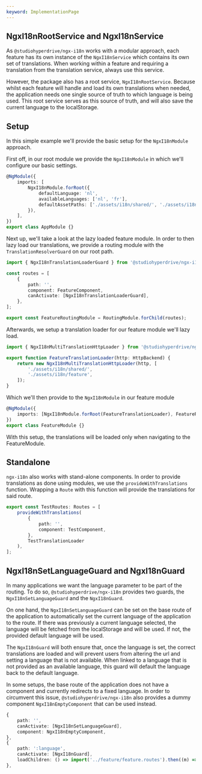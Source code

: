 ```yaml
---
keyword: ImplementationPage
---
```


## NgxI18nRootService and NgxI18nService

As `@studiohyperdrive/ngx-i18n` works with a modular approach, each feature has its own instance of the `NgxI18nService` which contains its own set of translations. When working within a feature and requiring a translation from the translation service, always use this service.

However, the package also has a root service, `NgxI18nRootService`. Because whilst each feature will handle and load its own translations when needed, the application needs one single source of truth to which language is being used. This root service serves as this source of truth, and will also save the current language to the localStorage.

## Setup

In this simple example we'll provide the basic setup for the `NgxI18nModule` approach.

First off, in our root module we provide the `NgxI18nModule` in which we'll configure our basic settings.

```ts
@NgModule({
	imports: [
		NgxI18nModule.forRoot({
			defaultLanguage: 'nl',
			availableLanguages: ['nl', 'fr'],
			defaultAssetPaths: ['./assets/i18n/shared/', './assets/i18n/ui/'],
		}),
	],
})
export class AppModule {}
```

Next up, we'll take a look at the lazy loaded feature module. In order to then lazy load our translations, we provide a routing module with the `TranslationResolverGuard` on our root path.

```ts
import { NgxI18nTranslationLoaderGuard } from '@studiohyperdrive/ngx-i18n';

const routes = [
	{
		path: '',
		component: FeatureComponent,
		canActivate: [NgxI18nTranslationLoaderGuard],
	},
];

export const FeatureRoutingModule = RoutingModule.forChild(routes);
```

Afterwards, we setup a translation loader for our feature module we'll lazy load.

```ts
import { NgxI18nMultiTranslationHttpLoader } from '@studiohyperdrive/ngx-i18n';

export function FeatureTranslationLoader(http: HttpBackend) {
	return new NgxI18nMultiTranslationHttpLoader(http, [
		'./assets/i18n/shared/',
		'./assets/i18n/feature',
	]);
}
```

Which we'll then provide to the `NgxI18nModule` in our feature module

```ts
@NgModule({
	imports: [NgxI18nModule.forRoot(FeatureTranslationLoader), FeatureRoutingModule],
})
export class FeatureModule {}
```

With this setup, the translations will be loaded only when navigating to the FeatureModule.

## Standalone

`ngx-i18n` also works with stand-alone components. In order to provide translations as done using modules, we use the `provideWithTranslations` function. Wrapping a `Route` with this function will provide the translations for said route.

```ts
export const TestRoutes: Routes = [
	provideWithTranslations(
		{
			path: '',
			component: TestComponent,
		},
		TestTranslationLoader
	),
];
```

## NgxI18nSetLanguageGuard and NgxI18nGuard

In many applications we want the language parameter to be part of the routing. To do so, `@studiohyperdrive/ngx-i18n` provides two guards, the `NgxI18nSetLanguageGuard` and the `NgxI18nGuard`.

On one hand, the `NgxI18nSetLanguageGuard` can be set on the base route of the application to automatically set the current language of the application to the route. If there was previously a current language selected, the language will be fetched from the localStorage and will be used. If not, the provided default language will be used.

The `NgxI18nGuard` will both ensure that, once the language is set, the correct translations are loaded and will prevent users from altering the url and setting a language that is not available. When linked to a language that is not provided as an available language, this guard will default the language back to the default language.

In some setups, the base route of the application does not have a component and currently redirects to a fixed language. In order to circumvent this issue, `@studiohyperdrive/ngx-i18n` also provides a dummy component `NgxI18nEmptyComponent` that can be used instead.

```ts
{
    path: '',
    canActivate: [NgxI18nSetLanguageGuard],
    component: NgxI18nEmptyComponent,
},
{
    path: ':language',
    canActivate: [NgxI18nGuard],
    loadChildren: () => import('../feature/feature.routes').then((m) => m.FeatureRoutes),
},
```
